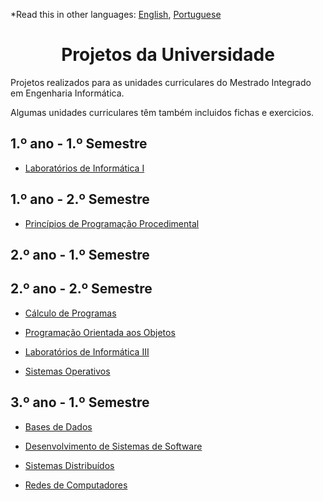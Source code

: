 *Read this in other languages: [English](README.md), [Portuguese](README.pt.md)

<div align="center">
	<h1><strong>Projetos da Universidade</strong></h1>
</div>

Projetos realizados para as unidades curriculares do Mestrado Integrado em Engenharia Informática.

Algumas unidades curriculares têm também incluidos fichas e exercicios.

## 1.º ano - 1.º Semestre

  * [Laboratórios de Informática I](1/LI1/Tanks)

## 1.º ano - 2.º Semestre
  * [Princípios de Programação Procedimental](1/PPP/Kanban)

## 2.º ano - 1.º Semestre

## 2.º ano - 2.º Semestre

  * [Cálculo de Programas](2/CP)

  * [Programação Orientada aos Objetos](2/POO/UMCarroJa)

  * [Laboratórios de Informática III](2/LI3)

  * [Sistemas Operativos](2/SO/ConcurrentSalesManagement)

## 3.º ano - 1.º Semestre

  * [Bases de Dados](3/BD)

  * [Desenvolvimento de Sistemas de Software](3/DSS)

  * [Sistemas Distribuídos](3/SD)

  * [Redes de Computadores](3/RC)
